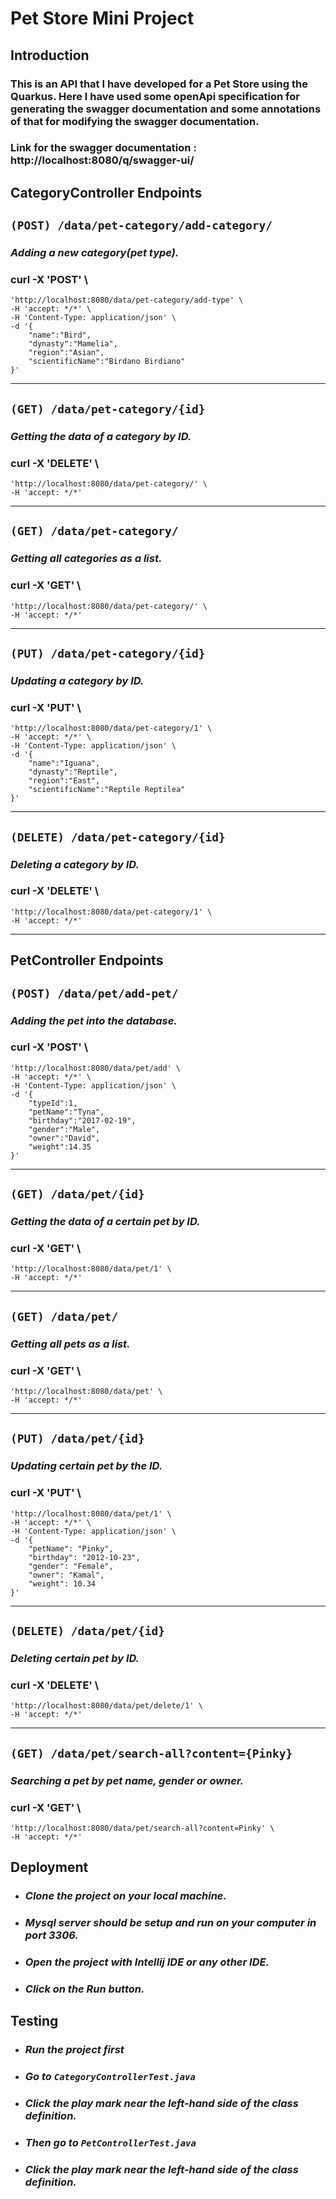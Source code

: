 # Pet Store Mini Project

## Introduction

### **This is an API that I have developed for a Pet Store using the Quarkus. Here I have used some openApi specification for generating the swagger documentation and some annotations of that for modifying the swagger documentation.**


### **Link for the swagger documentation : http://localhost:8080/q/swagger-ui/**

## CategoryController Endpoints

## ``(POST) /data/pet-category/add-category/``


### *Adding a new category(pet type).*


###  curl -X 'POST' \
    'http://localhost:8080/data/pet-category/add-type' \
    -H 'accept: */*' \
    -H 'Content-Type: application/json' \
    -d '{
        "name":"Bird",
        "dynasty":"Mamelia",
        "region":"Asian",
        "scientificName":"Birdano Birdiano"
    }'
---


## ``(GET) /data/pet-category/{id}``


### *Getting the data of a category by ID.*


###  curl -X 'DELETE' \


    'http://localhost:8080/data/pet-category/' \
    -H 'accept: */*'


---


## ``(GET) /data/pet-category/``


### *Getting all categories as a list.*


###  curl -X 'GET' \


    'http://localhost:8080/data/pet-category/' \
    -H 'accept: */*'


---


## ``(PUT) /data/pet-category/{id}``


### *Updating a category by ID.*


###  curl -X 'PUT' \


    'http://localhost:8080/data/pet-category/1' \
    -H 'accept: */*' \
    -H 'Content-Type: application/json' \
    -d '{
        "name":"Iguana",
        "dynasty":"Reptile",
        "region":"East",
        "scientificName":"Reptile Reptilea"
    }'


---


## ``(DELETE) /data/pet-category/{id}``


### *Deleting a category by ID.*


###  curl -X 'DELETE' \


    'http://localhost:8080/data/pet-category/1' \
    -H 'accept: */*'


---


## PetController Endpoints


## ``(POST) /data/pet/add-pet/``


### *Adding the pet into the database.*


### curl -X 'POST' \


    'http://localhost:8080/data/pet/add' \
    -H 'accept: */*' \
    -H 'Content-Type: application/json' \
    -d '{
        "typeId":1,
        "petName":"Tyna",
        "birthday":"2017-02-19",
        "gender":"Male",
        "owner":"David",
        "weight":14.35
    }'


---


## ``(GET) /data/pet/{id}``


### *Getting the data of a certain pet by ID.*


###  curl -X 'GET' \


    'http://localhost:8080/data/pet/1' \
    -H 'accept: */*'


---


## ``(GET) /data/pet/``


### *Getting all pets as a list.*


###  curl -X 'GET' \


    'http://localhost:8080/data/pet' \
    -H 'accept: */*'


---


## ``(PUT) /data/pet/{id}``


### *Updating certain pet by the ID.*


###  curl -X 'PUT' \


    'http://localhost:8080/data/pet/1' \
    -H 'accept: */*' \
    -H 'Content-Type: application/json' \
    -d '{
        "petName": "Pinky",
        "birthday": "2012-10-23",
        "gender": "Female",
        "owner": "Kamal",
        "weight": 10.34
    }'


---


## ``(DELETE) /data/pet/{id}``


### *Deleting certain pet by ID.*


###  curl -X 'DELETE' \


    'http://localhost:8080/data/pet/delete/1' \
    -H 'accept: */*'


---


## ``(GET) /data/pet/search-all?content={Pinky}``


### *Searching a pet by pet name, gender or owner.*


###  curl -X 'GET' \


    'http://localhost:8080/data/pet/search-all?content=Pinky' \
    -H 'accept: */*'


## Deployment


- ### *Clone the project on your local machine.*
- ### *Mysql server should be setup and run on your computer in port 3306.*
- ### *Open the project with Intellij IDE or any other IDE.*
- ### *Click on the Run button.*


## Testing


- ### *Run the project first*


- ### *Go to ``CategoryControllerTest.java``*

- ### *Click the play mark near the left-hand side of the class definition.*


- ### *Then go to ``PetControllerTest.java``*


- ### *Click the play mark near the left-hand side of the class definition.*
